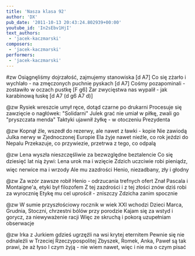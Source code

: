 ```yaml
---
title: 'Nasza klasa 92'
author: 'DX'
pub_date: '2011-10-13 20:43:24.802939+00:00'
youtube_id: 'In2sEbv1HjI'
text_authors:
 - 'jacek-kaczmarski'
composers:
 - 'jacek-kaczmarski'
performers:
 - 'jacek-kaczmarski'
---
```


#zw
Osiągnęliśmy dojrzałość, zajmujemy stanowiska [d A7]
Co się zżarło i wychlało - na zmęczonych puchnie pyskach [d A7]
Cośmy pozapominali - zostawiło w oczach pustkę [F g6]
Żar zwycięstwa nas wypalił - jak karabinową łuskę [d A7 (d g6 A7 d)]

@zw
Rysiek wreszcie umył ręce, dotąd czarne po drukarni
Procesuje się zawzięcie o nagłówek: "Solidarni"
Julek grać nie umiał w piłkę, zwali go "pryszczata menda"
Taktyki ujawnił żyłkę - w otoczeniu Prezydenta

@zw
Kopnął źle, wszedł do rezerwy, ale nawet z ławki - kopie
Nie zawiodą Julka nerwy w Zjednoczonej Europie
Ela żyje nawet nieźle, co rok jeździ do Nepalu
Przekazuje, co przywiezie, przetrwa z tego, co odpalą

@zw
Lena wyszła nieszczęśliwie za bezwzględne beztalencie
Co się dziesięć lat nią żywi: Lena urok ma i wzięcie
Zdzich uczciwie robi pieniądz, więc nerwice ma i wrzody
Ale mu zazdrości Henio, niezadbany, zły i głodny

@zw
Za wzór zawsze robił Henio - odrzucania trefnych ofert
Znał Pascala i Montaigne'a, etyki był filozofem
Z tej zazdrości i z tej złości znów dziś robi za wyrocznię
Etykę mu cel uprościł - zniszczy Zdzicha zanim spocznie

@zw
W sumie przyszłościowy rocznik w wiek XXI wchodzi
Dzieci Marca, Grudnia, Stoczni, chrzestni bólów przy porodzie
Kajam się za wstyd i gorycz, za niewyważenie racji
Więc ze skruchą i pokorą uzupełniam obserwacje

@zw
Irka z Jurkiem gdzieś ugrzęźli na wsi krytej eternitem
Pewnie się nie odnaleźli w Trzeciej Rzeczypospolitej
Zbyszek, Romek, Anka, Paweł są tak prawi, że aż łyso
I czym żyją - nie wiem nawet, więc i nie ma o czym pisać